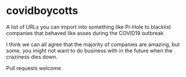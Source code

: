 # covidboycotts
A list of URLs you can import into something like Pi-Hole to blacklist companies that behaved like asses during the COVID19 outbreak

I think we can all agree that the majority of companies are amazing, but some, you might not want to do business with in the future when the craziness dies down.

Pull requests welcome
